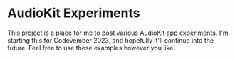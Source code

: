 # AudioKit Experiments
This project is a place for me to post various AudioKit  app experiments. I'm starting this for Codevember 2023, and hopefully it'll continue into the future. Feel free to use these examples however you like!
